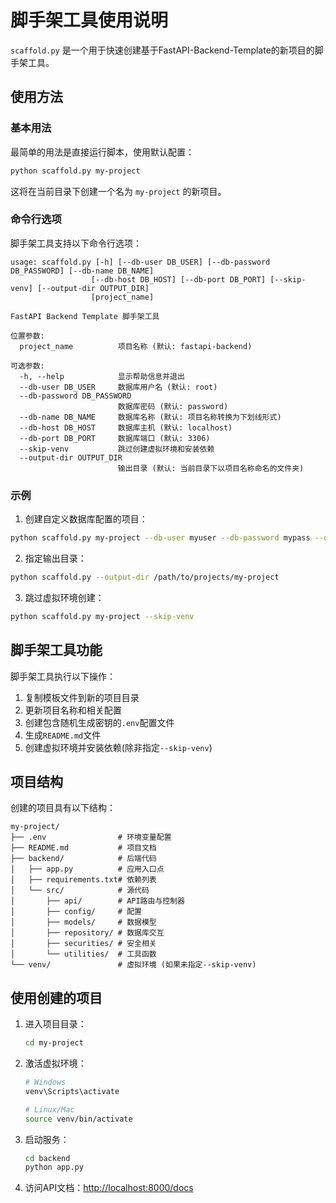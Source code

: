 # 脚手架工具使用说明

`scaffold.py` 是一个用于快速创建基于FastAPI-Backend-Template的新项目的脚手架工具。

## 使用方法

### 基本用法

最简单的用法是直接运行脚本，使用默认配置：

```bash
python scaffold.py my-project
```

这将在当前目录下创建一个名为 `my-project` 的新项目。

### 命令行选项

脚手架工具支持以下命令行选项：

```
usage: scaffold.py [-h] [--db-user DB_USER] [--db-password DB_PASSWORD] [--db-name DB_NAME]
                  [--db-host DB_HOST] [--db-port DB_PORT] [--skip-venv] [--output-dir OUTPUT_DIR]
                  [project_name]

FastAPI Backend Template 脚手架工具

位置参数:
  project_name          项目名称 (默认: fastapi-backend)

可选参数:
  -h, --help            显示帮助信息并退出
  --db-user DB_USER     数据库用户名 (默认: root)
  --db-password DB_PASSWORD
                        数据库密码 (默认: password)
  --db-name DB_NAME     数据库名称 (默认: 项目名称转换为下划线形式)
  --db-host DB_HOST     数据库主机 (默认: localhost)
  --db-port DB_PORT     数据库端口 (默认: 3306)
  --skip-venv           跳过创建虚拟环境和安装依赖
  --output-dir OUTPUT_DIR
                        输出目录 (默认: 当前目录下以项目名称命名的文件夹)
```

### 示例

1. 创建自定义数据库配置的项目：

```bash
python scaffold.py my-project --db-user myuser --db-password mypass --db-name custom_db
```

2. 指定输出目录：

```bash
python scaffold.py --output-dir /path/to/projects/my-project
```

3. 跳过虚拟环境创建：

```bash
python scaffold.py my-project --skip-venv
```

## 脚手架工具功能

脚手架工具执行以下操作：

1. 复制模板文件到新的项目目录
2. 更新项目名称和相关配置
3. 创建包含随机生成密钥的`.env`配置文件
4. 生成`README.md`文件
5. 创建虚拟环境并安装依赖(除非指定`--skip-venv`)

## 项目结构

创建的项目具有以下结构：

```
my-project/
├── .env                # 环境变量配置
├── README.md           # 项目文档
├── backend/            # 后端代码
│   ├── app.py          # 应用入口点
│   ├── requirements.txt# 依赖列表
│   └── src/            # 源代码
│       ├── api/        # API路由与控制器
│       ├── config/     # 配置
│       ├── models/     # 数据模型
│       ├── repository/ # 数据库交互
│       ├── securities/ # 安全相关
│       └── utilities/  # 工具函数
└── venv/               # 虚拟环境 (如果未指定--skip-venv)
```

## 使用创建的项目

1. 进入项目目录：
   ```bash
   cd my-project
   ```

2. 激活虚拟环境：
   ```bash
   # Windows
   venv\Scripts\activate
   
   # Linux/Mac
   source venv/bin/activate
   ```

3. 启动服务：
   ```bash
   cd backend
   python app.py
   ```

4. 访问API文档：[http://localhost:8000/docs](http://localhost:8000/docs) 